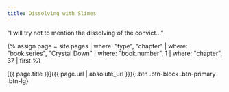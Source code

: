 ```yaml
---
title: Dissolving with Slimes
---
```

“I will try not to mention the dissolving of the convict…”

{% assign page = site.pages
  | where: "type", "chapter"
  | where: "book.series", "Crystal Down"
  | where: "book.number", 1
  | where: "chapter", 37
  | first %}

[{{ page.title }}]({{ page.url | absolute_url }}){:.btn .btn-block .btn-primary .btn-lg}
<!--more-->
